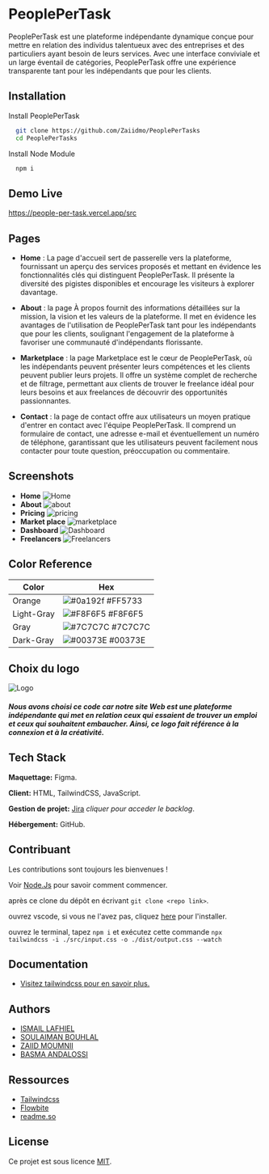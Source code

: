 
# PeoplePerTask

PeoplePerTask est une plateforme indépendante dynamique conçue pour mettre en relation des individus talentueux avec des entreprises et des particuliers ayant besoin de leurs services. Avec une interface conviviale et un large éventail de catégories, PeoplePerTask offre une expérience transparente tant pour les indépendants que pour les clients.


## Installation

Install PeoplePerTask

```bash
  git clone https://github.com/Zaiidmo/PeoplePerTasks
  cd PeoplePerTasks
```
Install Node Module
```bash
  npm i
```

## Demo Live

https://people-per-task.vercel.app/src
## Pages

- **Home** : La page d'accueil sert de passerelle vers la plateforme, fournissant un aperçu des services proposés et mettant en évidence les fonctionnalités clés qui distinguent PeoplePerTask. Il présente la diversité des pigistes disponibles et encourage les visiteurs à explorer davantage.

- **About** : la page À propos fournit des informations détaillées sur la mission, la vision et les valeurs de la plateforme. Il met en évidence les avantages de l'utilisation de PeoplePerTask tant pour les indépendants que pour les clients, soulignant l'engagement de la plateforme à favoriser une communauté d'indépendants florissante.

- **Marketplace** : la page Marketplace est le cœur de PeoplePerTask, où les indépendants peuvent présenter leurs compétences et les clients peuvent publier leurs projets. Il offre un système complet de recherche et de filtrage, permettant aux clients de trouver le freelance idéal pour leurs besoins et aux freelances de découvrir des opportunités passionnantes.

- **Contact** : la page de contact offre aux utilisateurs un moyen pratique d'entrer en contact avec l'équipe PeoplePerTask. Il comprend un formulaire de contact, une adresse e-mail et éventuellement un numéro de téléphone, garantissant que les utilisateurs peuvent facilement nous contacter pour toute question, préoccupation ou commentaire.


## Screenshots
- **Home**
![Home](https://github.com/Zaiidmo/PeoplePerTasks/blob/master/screenshots/screencapture-127-0-0-1-5500-src-2023-11-03-12_15_14.png?raw=true)
- **About**
![about](https://github.com/Zaiidmo/PeoplePerTasks/blob/master/screenshots/screencapture-127-0-0-1-5500-src-about-html-2023-11-03-12_11_25.png?raw=true)
- **Pricing**
![pricing](https://github.com/Zaiidmo/PeoplePerTasks/blob/master/screenshots/screencapture-127-0-0-1-5500-src-pricing-html-2023-11-03-12_10_40.png?raw=true)
- **Market place**
![marketplace](https://github.com/Zaiidmo/PeoplePerTasks/blob/master/screenshots/screencapture-127-0-0-1-5500-src-marketplace-html-2023-11-03-12_11_06.png?raw=true)
- **Dashboard**
![Dashboard](https://github.com/Zaiidmo/PeoplePerTasks/blob/master/screenshots/screencapture-127-0-0-1-5501-src-dashboard-html-2023-11-03-12_10_25.png?raw=true)
- **Freelancers**
![Freelancers](https://github.com/Zaiidmo/PeoplePerTasks/blob/master/screenshots/screencapture-127-0-0-1-5501-src-freelancers-html-2023-11-03-12_11_34.png?raw=true)
## Color Reference

| Color             | Hex                                                                |
| ----------------- | ------------------------------------------------------------------ |
| Orange | ![#0a192f](https://via.placeholder.com/10/FF5733?text=+) #FF5733 |
| Light-Gray | ![#F8F6F5](https://via.placeholder.com/10/DEDEDE?text=+) #F8F6F5 |
| Gray | ![#7C7C7C](https://via.placeholder.com/10/7C7C7C?text=+) #7C7C7C |
| Dark-Gray | ![#00373E](https://via.placeholder.com/10/00373E?text=+) #00373E |


## Choix du logo

![Logo](https://raw.githubusercontent.com/Zaiidmo/PeoplePerTasks/master/images/logo.webp)

##### Nous avons choisi ce code car notre site Web est une plateforme indépendante qui met en relation ceux qui essaient de trouver un emploi et ceux qui souhaitent embaucher. Ainsi, ce logo fait référence à la connexion et à la créativité.
## Tech Stack

**Maquettage:** Figma.

**Client:** HTML, TailwindCSS, JavaScript.

**Gestion de projet:** [Jira](https://zaiidmoumnii.atlassian.net/jira/software/projects/PPTS/boards/5) *cliquer pour acceder le backlog*.

**Hébergement:** GitHub.
## Contribuant

Les contributions sont toujours les bienvenues !

Voir [Node.Js](https://nodejs.org/en) pour savoir comment commencer.

après ce clone du dépôt en écrivant `git clone <repo link>`.

ouvrez vscode, si vous ne l'avez pas, cliquez [here](https://code.visualstudio.com/) pour l'installer.

ouvrez le terminal, tapez `npm i` et exécutez cette commande `npx tailwindcss -i ./src/input.css -o ./dist/output.css --watch`
## Documentation

- [Visitez tailwindcss pour en savoir plus.](https://linktodocumentation)


## Authors
- [ISMAIL LAFHIEL](https://github.com/Ismail-Lafhiel)
- [SOULAIMAN BOUHLAL](https://github.com/Soulaiman-Bo)
- [ZAIID MOUMNII](https://github.com/zaiidmo)
- [BASMA ANDALOSSI](https://github.com/BasmaA7)


## Ressources

 - [Tailwindcss](https://tailwindcss.com/)
 - [Flowbite](https://flowbite.com/)
 - [readme.so](https://readme.so)


## License

Ce projet est sous licence [MIT](https://choosealicense.com/licenses/mit/).

